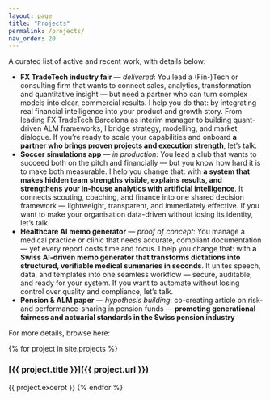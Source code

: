 ```yaml
---
layout: page
title: "Projects"
permalink: /projects/
nav_order: 20
---
```


A curated list of active and recent work, with details below:

* **FX TradeTech industry fair** — *delivered*: You lead a (Fin-)Tech or consulting firm that wants to connect sales, analytics, transformation and quantitative insight — but need a partner who can turn complex models into clear, commercial results. I help you do that: by integrating real financial intelligence into your product and growth story. From leading FX TradeTech Barcelona as interim manager to building quant-driven ALM frameworks, I bridge strategy, modelling, and market dialogue. If you’re ready to scale your capabilities and onboard **a partner who brings proven projects and execution strength**, let’s talk.
* **Soccer simulations app** — *in production*: You lead a club that wants to succeed both on the pitch and financially — but you know how hard it is to make both measurable. I help you change that: with **a system that makes hidden team strengths visible, explains results, and strengthens your in-house analytics with artificial intelligence**. It connects scouting, coaching, and finance into one shared decision framework — lightweight, transparent, and immediately effective. If you want to make your organisation data-driven without losing its identity, let’s talk.
* **Healthcare AI memo generator** — *proof of concept*: You manage a medical practice or clinic that needs accurate, compliant documentation — yet every report costs time and focus. I help you change that: with **a Swiss AI-driven memo generator that transforms dictations into structured, verifiable medical summaries in seconds**. It unites speech, data, and templates into one seamless workflow — secure, auditable, and ready for your system. If you want to automate without losing control over quality and compliance, let’s talk.
* **Pension & ALM paper** — *hypothesis building*: co-creating article on risk- and performance-sharing in pension funds — **promoting generational fairness and actuarial standards in the Swiss pension industry**

For more details, browse here:

{% for project in site.projects %}
### [{{ project.title }}]({{ project.url }})
{{ project.excerpt }}
{% endfor %}